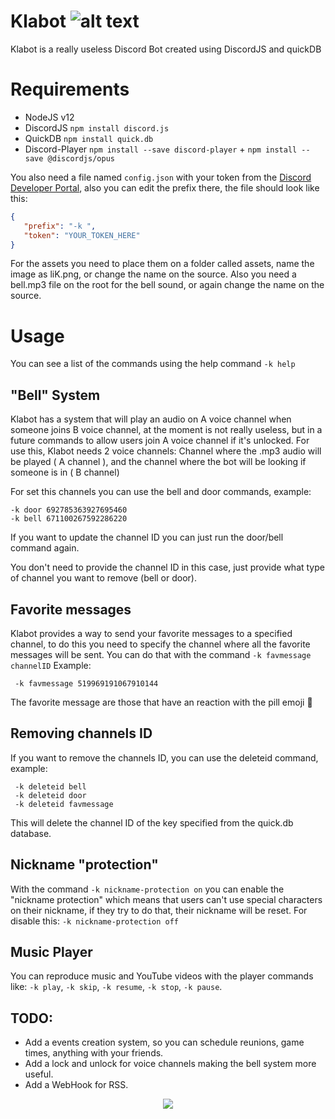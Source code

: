 # Klabot  ![alt text](https://i.imgur.com/cbEmj2G.png)

Klabot is a really useless Discord Bot created using DiscordJS and quickDB


# Requirements
  - NodeJS v12
  - DiscordJS `npm install discord.js`
  - QuickDB   `npm install quick.db`
  - Discord-Player `npm install --save discord-player` + `npm install --save @discordjs/opus`
 
 You also need a file named `config.json` with your token from the [Discord Developer Portal](https://discordjs.guide/preparations/setting-up-a-bot-application.html#creating-your-bot), also you can edit the prefix there, the file should look like this:
 ```json
 {
	"prefix": "-k ",
	"token": "YOUR_TOKEN_HERE"
}
```

For the assets you need to place them on a folder called assets, name the image as liK.png, or change the name on the source.
Also you need a bell.mp3 file on the root for the bell sound, or again change the name on the source.
# Usage 
You can see a list of the commands using the help command `-k help`

## "Bell" System
Klabot has a system that will play an audio on A voice channel when someone joins B voice channel, at the moment is not really useless, but in a future commands to 
allow users join A voice channel  if it's unlocked.
For use this, Klabot needs 2 voice channels: Channel where the .mp3 audio will be played ( A channel ),
                                             and the channel where the bot will be looking if someone is in ( B channel)
                                             
For set this channels you can use the bell and door commands, example:
 ```
 -k door 692785363927695460
 -k bell 671100267592286220
 ```
 If you want to update the channel ID you can just run the door/bell command again.
 

 You don't need to provide the channel ID in this case, just provide what type of channel you want to remove (bell or door). 

## Favorite messages

Klabot provides a way to send your favorite messages to a specified channel, to do this you need to specify the channel where all the favorite messages will be sent.
You can do that with the command `-k favmessage channelID` 
Example:
```
 -k favmessage 519969191067910144
```
The favorite message are those that have an reaction with the pill emoji :pill:

## Removing channels ID
 If you want to remove the channels ID, you can use the deleteid command, example:
```
 -k deleteid bell
 -k deleteid door
 -k deleteid favmessage
```
 This will delete the channel ID of the key specified from the quick.db database.

## Nickname "protection"
With the command `-k nickname-protection on` you can enable the "nickname protection" which means that users can't use special characters on their nickname, if they try to do that, their nickname will be reset.
For disable this: `-k nickname-protection off`

## Music Player
You can reproduce music and YouTube videos with the player commands like: `-k play`, `-k skip`, `-k resume`, `-k stop`, `-k pause`.

## TODO:
 - Add a events creation system, so you can schedule reunions, game times, anything with your friends.
 - Add a lock and unlock for voice channels making the bell system more useful.
 - Add a WebHook for RSS.
 
 
 
 <p align=center>
 <img src="https://i.imgur.com/b6aCKA2.png"/>
 </p>
